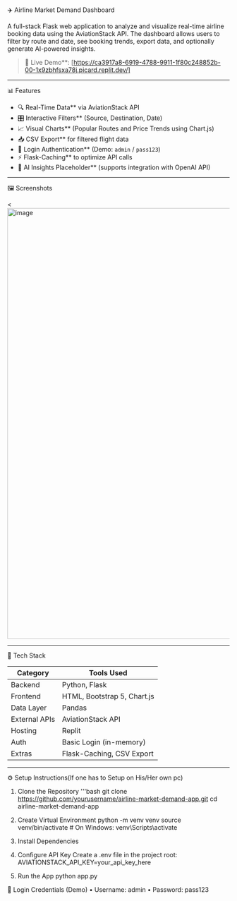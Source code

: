 
✈️ Airline Market Demand Dashboard

A full-stack Flask web application to analyze and visualize real-time airline booking data using the AviationStack API. The dashboard allows users to filter by route and date, see booking trends, export data, and optionally generate AI-powered insights.

> 🔗 Live Demo**: [https://ca3917a8-6919-4788-9911-1f80c248852b-00-1x9zbhfsxa78j.picard.replit.dev/]  

---

📊 Features

- 🔍 Real-Time Data** via AviationStack API
- 🎛️ Interactive Filters** (Source, Destination, Date)
- 📈 Visual Charts** (Popular Routes and Price Trends using Chart.js)
- 📥 CSV Export** for filtered flight data
- 🔐 Login Authentication** (Demo: `admin` / `pass123`)
- ⚡ Flask-Caching** to optimize API calls
- 🧠 AI Insights Placeholder** (supports integration with OpenAI API)

---

🖼️ Screenshots

<<img width="1710" height="977" alt="image" src="https://github.com/user-attachments/assets/c974f3a3-ac00-4add-acf5-e4b337a429ef" />



---

🧰 Tech Stack

| Category       | Tools Used                      |
|----------------|----------------------------------|
| Backend        | Python, Flask                   |
| Frontend       | HTML, Bootstrap 5, Chart.js     |
| Data Layer     | Pandas                          |
| External APIs  | AviationStack API               |
| Hosting        | Replit                          |
| Auth           | Basic Login (in-memory)         |
| Extras         | Flask-Caching, CSV Export       |

---

⚙️ Setup Instructions(If one has to Setup on His/Her own pc)
1. Clone the Repository
     '''bash
     git clone https://github.com/yourusername/airline-market-demand-app.git
     cd airline-market-demand-app

2. Create Virtual Environment
    python -m venv venv
    source venv/bin/activate  # On Windows: venv\\Scripts\\activate

3. Install Dependencies
   
4. Configure API Key
    Create a .env file in the project root:
    AVIATIONSTACK_API_KEY=your_api_key_here

5. Run the App
   python app.py


🔐 Login Credentials (Demo)
	•	Username: admin
	•	Password: pass123


